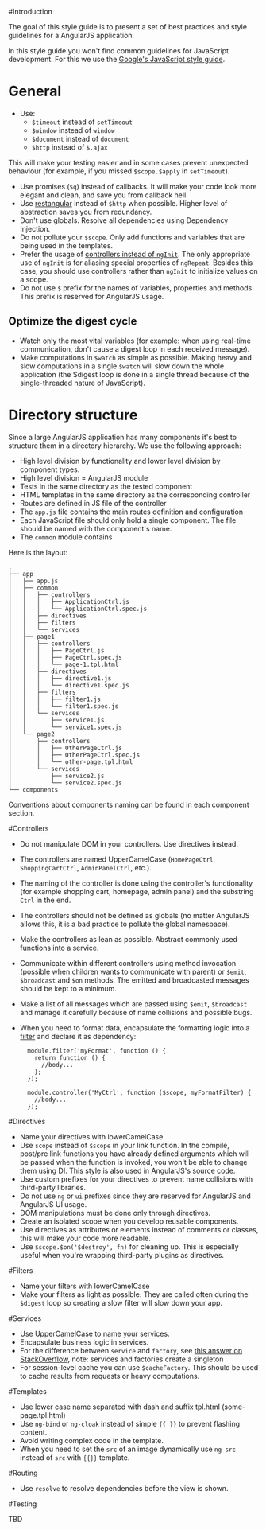 #Introduction

The goal of this style guide is to present a set of best practices and style guidelines for a AngularJS application.

In this style guide you won't find common guidelines for JavaScript development. For this we use the [Google's JavaScript style guide](http://google-styleguide.googlecode.com/svn/trunk/javascriptguide.xml).

# General 

* Use:
    * `$timeout` instead of `setTimeout`
    * `$window` instead of `window`
    * `$document` instead of `document`
    * `$http` instead of `$.ajax`

This will make your testing easier and in some cases prevent unexpected behaviour (for example, if you missed `$scope.$apply` in `setTimeout`).

* Use promises (`$q`) instead of callbacks. It will make your code look more elegant and clean, and save you from callback hell.
* Use [restangular](https://github.com/mgonto/restangular) instead of `$http` when possible. Higher level of abstraction saves you from redundancy.
* Don't use globals. Resolve all dependencies using Dependency Injection.
* Do not pollute your `$scope`. Only add functions and variables that are being used in the templates.
* Prefer the usage of [controllers instead of `ngInit`](https://github.com/angular/angular.js/pull/4366/files). The only appropriate use of `ngInit` is for aliasing special properties of `ngRepeat`. Besides this case, you should use controllers rather than `ngInit` to initialize values on a scope.
* Do not use `$` prefix for the names of variables, properties and methods. This prefix is reserved for AngularJS usage.

## Optimize the digest cycle

* Watch only the most vital variables (for example: when using real-time communication, don't cause a digest loop in each received message).
* Make computations in `$watch`  as simple as possible. Making heavy and slow computations in a single `$watch` will slow down the whole application (the $digest loop is done in a single thread because of the single-threaded nature of JavaScript).

# Directory structure

Since a large AngularJS application has many components it's best to structure them in a directory hierarchy.
We use the following approach:

* High level division by functionality and lower level division by component types.
* High level division = AngularJS module
* Tests in the same directory as the tested component
* HTML templates in the same directory as the corresponding controller
* Routes are defined in JS file of the controller
* The `app.js` file contains the main routes definition and configuration
* Each JavaScript file should only hold a single component. The file should be named with the component's name.
* The `common` module contains

Here is the layout:

    .
    ├── app
    │   ├── app.js
    │   ├── common
    │   │   ├── controllers
    │   │   │   ├── ApplicationCtrl.js
    │   │   │   └── ApplicationCtrl.spec.js
    │   │   ├── directives
    │   │   ├── filters
    │   │   └── services
    │   ├── page1
    │   │   ├── controllers
    │   │   │   ├── PageCtrl.js
    │   │   │   ├── PageCtrl.spec.js
    │   │   │   └── page-1.tpl.html
    │   │   ├── directives
    │   │   │   ├── directive1.js
    │   │   │   └── directive1.spec.js
    │   │   ├── filters
    │   │   │   ├── filter1.js
    │   │   │   └── filter1.spec.js
    │   │   └── services
    │   │       ├── service1.js
    │   │       └── service1.spec.js
    │   └── page2
    │       ├── controllers
    │       │   ├── OtherPageCtrl.js
    │       │   ├── OtherPageCtrl.spec.js
    │       │   └── other-page.tpl.html
    │       └── services
    │           ├── service2.js
    │           └── service2.spec.js
    └── components


Conventions about components naming can be found in each component section.

#Controllers

* Do not manipulate DOM in your controllers. Use directives instead.
* The controllers are named UpperCamelCase (`HomePageCtrl`, `ShoppingCartCtrl`, `AdminPanelCtrl`, etc.).
* The naming of the controller is done using the controller's functionality (for example shopping cart, homepage, admin panel) and the substring `Ctrl` in the end.
* The controllers should not be defined as globals (no matter AngularJS allows this, it is a bad practice to pollute the global namespace).
* Make the controllers as lean as possible. Abstract commonly used functions into a service.
* Communicate within different controllers using method invocation (possible when children wants to communicate with parent) or `$emit`, `$broadcast` and `$on` methods. The emitted and broadcasted messages should be kept to a minimum.
* Make a list of all messages which are passed using `$emit`, `$broadcast` and manage it carefully because of name collisions and possible bugs.
* When you need to format data, encapsulate the formatting logic into a [filter](#filters) and declare it as dependency:


        module.filter('myFormat', function () {
          return function () {
            //body...
          };
        });

        module.controller('MyCtrl', function ($scope, myFormatFilter) {
          //body...
        });

#Directives

* Name your directives with lowerCamelCase
* Use `scope` instead of `$scope` in your link function. In the compile, post/pre link functions you have already defined arguments which will be passed when the function is invoked, you won't be able to change them using DI. This style is also used in AngularJS's source code.
* Use custom prefixes for your directives to prevent name collisions with third-party libraries.
* Do not use `ng` or `ui` prefixes since they are reserved for AngularJS and AngularJS UI usage.
* DOM manipulations must be done only through directives.
* Create an isolated scope when you develop reusable components.
* Use directives as attributes or elements instead of comments or classes, this will make your code more readable.
* Use `$scope.$on('$destroy', fn)` for cleaning up. This is especially useful when you're wrapping third-party plugins as directives.

#Filters

* Name your filters with lowerCamelCase
* Make your filters as light as possible. They are called often during the `$digest` loop so creating a slow filter will slow down your app.

#Services

* Use UpperCamelCase to name your services.
* Encapsulate business logic in services.
* For the difference between `service` and `factory`, see [this answer on StackOverflow](http://stackoverflow.com/questions/13762228/confused-about-service-vs-factory/13763886#13763886), note: services and factories create a singleton
* For session-level cache you can use `$cacheFactory`. This should be used to cache results from requests or heavy computations.

#Templates

* Use lower case name separated with dash and suffix tpl.html (some-page.tpl.html)
* Use `ng-bind` or `ng-cloak` instead of simple `{{ }}` to prevent flashing content.
* Avoid writing complex code in the template.
* When you need to set the `src` of an image dynamically use `ng-src` instead of `src` with `{{}}` template.

#Routing

* Use `resolve` to resolve dependencies before the view is shown.

#Testing

TBD
